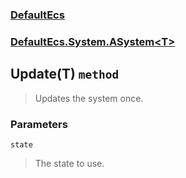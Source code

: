 ### [DefaultEcs](./DefaultEcs.md 'DefaultEcs')
### [DefaultEcs.System.ASystem&lt;T&gt;](./DefaultEcs-System-ASystem-T-.md 'DefaultEcs.System.ASystem&lt;T&gt;')
## Update(T) `method`
>Updates the system once.
### Parameters

<a name='DefaultEcs-System-ASystem-T--Update(T)-state'></a>
`state`
>The state to use.
